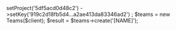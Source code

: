 <?php

use Appwrite\Client;
use Appwrite\Services\Teams;

$client = new Client();

$client
    ->setProject('5df5acd0d48c2')
    ->setKey('919c2d18fb5d4...a2ae413da83346ad2')
;

$teams = new Teams($client);

$result = $teams->create('[NAME]');